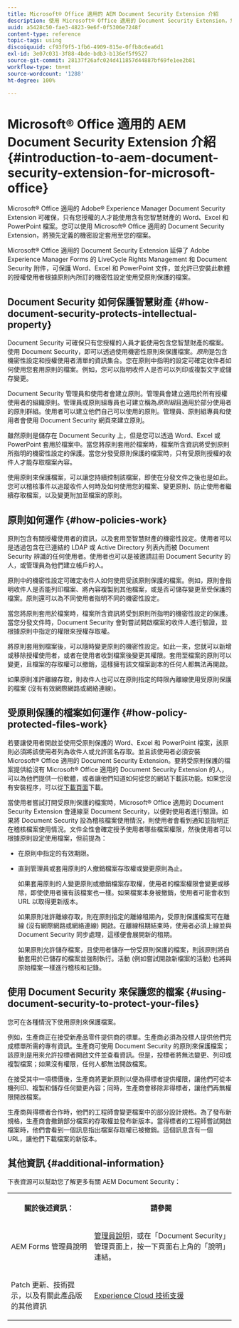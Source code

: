 ```yaml
---
title: Microsoft® Office 適用的 AEM Document Security Extension 介紹
description: 使用 Microsoft® Office 適用的 Document Security Extension，您可以將預先定義的機密性設定套用至 Microsoft® Office 檔案。
uuid: a5428c50-fae3-4823-9e6f-0f5306e7248f
content-type: reference
topic-tags: using
discoiquuid: cf93f9f5-1fb6-4909-815e-0ffb8c6ea6d1
exl-id: 3e07c031-3f88-4bde-bdb3-b136ef5f9527
source-git-commit: 28137f26afc024d411857d44887bf69fe1ee2b81
workflow-type: tm+mt
source-wordcount: '1288'
ht-degree: 100%

---
```


# Microsoft® Office 適用的 AEM Document Security Extension 介紹{#introduction-to-aem-document-security-extension-for-microsoft-office}

Microsoft® Office 適用的 Adobe® Experience Manager Document Security Extension 可確保，只有您授權的人才能使用含有您智慧財產的 Word、Excel 和 PowerPoint 檔案。您可以使用 Microsoft® Office 適用的 Document Security Extension，將預先定義的機密設定套用至您的檔案。

Microsoft® Office 適用的 Document Security Extension 延伸了 Adobe Experience Manager Forms 的 LiveCycle Rights Management 和 Document Security 附件，可保護 Word、Excel 和 PowerPoint 文件，並允許已安裝此軟體的授權使用者根據原則內所訂的機密性設定使用受原則保護的檔案。

## Document Security 如何保護智慧財產 {#how-document-security-protects-intellectual-property}

Document Security 可確保只有您授權的人員才能使用包含您智慧財產的檔案。使用 Document Security，即可以透過使用機密性原則來保護檔案。*原則*&#x200B;是包含機密性設定和授權使用者清單的資訊集合。您在原則中指明的設定可確定收件者如何使用您套用原則的檔案。例如，您可以指明收件人是否可以列印或複製文字或儲存變更。

Document Security 管理員和使用者會建立原則。管理員會建立適用於所有授權使用者的組織原則。管理員或原則組專員也可建立稱為&#x200B;*原則組*&#x200B;且適用於部分使用者的原則群組。使用者可以建立他們自己可以使用的原則。管理員、原則組專員和使用者會使用 Document Security 網頁來建立原則。

雖然原則是儲存在 Document Security 上，但是您可以透過 Word、Excel 或 PowerPoint 套用於檔案中。當您將原則套用於檔案時，檔案所含資訊將受到原則所指明的機密性設定的保護。當您分發受原則保護的檔案時，只有受原則授權的收件人才能存取檔案內容。

使用原則來保護檔案，可以讓您持續控制該檔案，即使在分發文件之後也是如此。您可以稽核事件以追蹤收件人何時及如何使用您的檔案、變更原則、防止使用者繼續存取檔案，以及變更附加至檔案的原則。

## 原則如何運作 {#how-policies-work}

原則包含有關授權使用者的資訊，以及套用至智慧財產的機密性設定。使用者可以是透過包含在已連結的 LDAP 或 Active Directory 列表內而被 Document Security 辨識的任何使用者。使用者也可以是被邀請註冊 Document Security 的人，或管理員為他們建立帳戶的人。

原則中的機密性設定可確定收件人如何使用受該原則保護的檔案。例如，原則會指明收件人是否能列印檔案、將內容複製到其他檔案，或是否可儲存變更至受保護的檔案。原則還可以為不同使用者指明不同的機密性設定。

當您將原則套用於檔案時，檔案所含資訊將受到原則所指明的機密性設定的保護。當您分發文件時，Document Security 會對嘗試開啟檔案的收件人進行驗證，並根據原則中指定的權限來授權存取權。

將原則套用到檔案後，可以隨時變更原則的機密性設定。如此一來，您就可以新增或移除授權使用者，或者在使用者收到檔案後變更其權限。套用至檔案的原則可以變更，且檔案的存取權可以撤銷，這樣擁有該文檔案副本的任何人都無法再開啟。

如果原則准許離線存取，則收件人也可以在原則指定的時限內離線使用受原則保護的檔案 (沒有有效網際網路或網絡連線)。

## 受原則保護的檔案如何運作 {#how-policy-protected-files-work}

若要讓使用者開啟並使用受原則保護的 Word、Excel 和 PowerPoint 檔案，該原則必須將該使用者列為收件人或允許匿名存取。並且該使用者必須安裝 Microsoft® Office 適用的 Document Security Extension。要將受原則保護的檔案提供給沒有 Microsoft® Office 適用的 Document Security Extension 的人，可以為他們提供一份軟體，或者讓他們知道如何從您的網站下載該功能。如果您沒有安裝程序，可以從[下載頁面](https://experienceleague.adobe.com/docs/experience-manager-document-security/using/download-installer.html?lang=en)下載。

當使用者嘗試打開受原則保護的檔案時，Microsoft® Office 適用的 Document Security Extension 會連線至 Document Security，以便對使用者進行驗證。如果將 Document Security 設為稽核檔案使用情況，則使用者會看到通知並指明正在稽核檔案使用情況。文件全性會確定授予使用者哪些檔案權限，然後使用者可以根據原則設定使用檔案，但前提為：

* 在原則中指定的有效期限。
* 直到管理員或套用原則的人撤銷檔案存取權或變更原則為止。

  如果套用原則的人變更原則或撤銷檔案存取權，使用者的檔案權限會變更或移除，即使使用者擁有該檔案也一樣。如果檔案本身被撤銷，使用者可能會收到 URL 以取得更新版本。

  如果原則准許離線存取，則在原則指定的離線租期內，受原則保護檔案可在離線 (沒有網際網路或網絡連線) 開啟。在離線租期結束時，使用者必須上線並與 Document Security 同步處理，這樣便會展開新的租期。

  如果原則允許儲存檔案，且使用者儲存一份受原則保護的檔案，則該原則將自動套用於已儲存的檔案並強制執行。活動 (例如嘗試開啟新檔案的活動) 也將與原始檔案一樣進行稽核和記錄。

## 使用 Document Security 來保護您的檔案 {#using-document-security-to-protect-your-files}

您可在各種情況下使用原則來保護檔案。

例如，生產商正在接受新產品零件提供商的標單。生產商必須為投標人提供他們完成標單所需的專有資訊。生產商可使用 Document Security 的原則來保護檔案；該原則是用來允許投標者開啟文件並查看資訊。但是，投標者將無法變更、列印或複製檔案；如果沒有權限，任何人都無法開啟檔案。

在接受其中一項標價後，生產商將更新原則以便為得標者提供權限，讓他們可從本機列印、複製和儲存任何變更內容；同時，生產商會移除非得標者，讓他們再無權限開啟檔案。

生產商與得標者合作時，他們的工程師會變更檔案中的部分設計規格。為了發布新規格，生產商會撤銷部分檔案的存取權並發布新版本。當得標者的工程師嘗試開啟檔案時，他們會看到一個訊息指出檔案存取權已被撤銷。這個訊息含有一個 URL，讓他們下載檔案的新版本。

## 其他資訊 {#additional-information}

下表資源可以幫助您了解更多有關 AEM Document Security：

<table >
 <tbody>
  <tr>
   <th><p>關於後述資訊：</p> </th>
   <th><p>請參閱</p> </th>
  </tr>
  <tr>
   <td><p>AEM Forms 管理員說明</p> </td>
   <td><p><a href="https://experienceleague.adobe.com/docs/experience-manager-65/forms/administrator-help/get-started/configure-general-aem-forms-settings.html?lang=en">管理員說明</a>，或在「Document Security」管理頁面上，按一下頁面右上角的「說明」連結。</p> </td>
  </tr>
  <tr>
   <td><p>Patch 更新、技術提示，以及有關此產品版的其他資訊</p> </td>
   <td><p><a href="https://experienceleague.adobe.com/?support-solution=General&amp;support-tab=home#support">Experience Cloud 技術支援</a></p> </td>
  </tr>
 </tbody>
</table>
